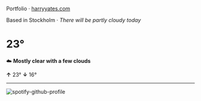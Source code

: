 Portfolio · [harryyates.com](https://harryyates.com)

<!-- WEATHER_START -->
Based in Stockholm · *There will be partly cloudy today*

# 23°
☁️ **Mostly clear with a few clouds**

**↑** 23° **↓** 16°

---
<!-- WEATHER_END -->

<p align="left">
  <a>
    <img src="https://spotify-github-profile.kittinanx.com/api/view?uid=bigbello&cover_image=true&theme=natemoo-re&show_offline=true&background_color=121212&interchange=false&bar_color=53b14f&bar_color_cover=false" alt="spotify-github-profile">
  </a>
</p>